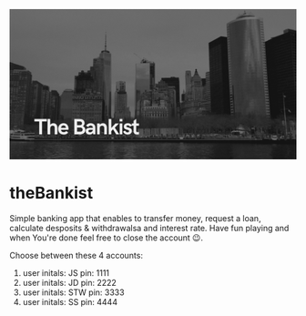 ![cover](https://github.com/kamila-kryszak/theBankist/blob/main/The%20Bankist.png?raw=true)
# theBankist

Simple banking app that enables to transfer money, request a loan, calculate desposits & withdrawalsa and interest rate.
Have fun playing and when You're done feel free to close the account 😉.

Choose between these 4 accounts:

1. user initals: JS     pin: 1111
2. user initals: JD     pin: 2222
3. user initals: STW    pin: 3333
4. user initals: SS     pin: 4444
